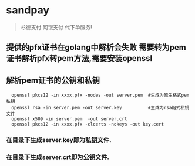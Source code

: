 # sandpay
>  杉德支付 
  网银支付
  代下单服务!

## 提供的pfx证书在golang中解析会失败 需要转为pem证书解析pfx转pem方法,需要安装openssl
  
## 解析pem证书的公钥和私钥
```shell script
  openssl pkcs12 -in xxxx.pfx -nodes -out server.pem  #生成为原生格式pem 私钥
  openssl rsa -in server.pem -out server.key          #生成为rsa格式私钥文件
  openssl x509 -in server.pem  -out server.crt
  openssl pkcs12 -in xxxx.pfx -clcerts -nokeys -out key.cert
```
###  在目录下生成server.key即为私钥文件.
###  在目录下生成server.crt即为公钥文件.
  
